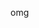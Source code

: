 omg
<!---
Bozyaka/Bozyaka is a ✨ special ✨ repository because its `README.md` (this file) appears on your GitHub profile.
You can click the Preview link to take a look at your changes.
--->
